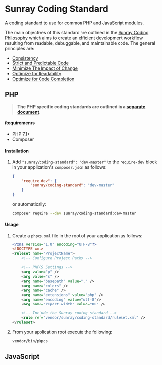 # Sunray Coding Standard

A coding standard to use for common PHP and JavaScript modules.

The main objectives of this standard are outlined in the 
[Sunray Coding Philosophy](coding-philosophy.md) which
aims to create an efficient development workflow resulting from readable, debuggable, and 
maintainable code. The general principles are:
* [Consistency](coding-philosophy.md#consistency)
* [Strict and Predictable Code](coding-philosophy.md#strict-and-predictable-code)
* [Minimize The Impact of Change](coding-philosophy.md#minimize-the-impact-of-change)
* [Optimize for Readability](coding-philosophy.md#optimize-for-readability)
* [Optimize for Code Completion](coding-philosophy.md#optimize-for-code-completion)


## PHP

> **The PHP specific coding standards are outlined in a 
> [separate document](coding-standard.md).**

#### Requirements
* PHP 7.1+
* Composer

#### Installation
1. Add `"sunray/coding-standard": "dev-master"` to the `require-dev` block in your application's
   `composer.json` as follows:
    ```json
    {
        "require-dev": {
            "sunray/coding-standard": "dev-master"
        }
    }
    ```
    or automatically:
    ```bash
    composer require --dev sunray/coding-standard:dev-master
    ```
   
#### Usage
1. Create a `phpcs.xml` file in the root of your application as follows:
    ```xml
    <?xml version="1.0" encoding="UTF-8"?>
    <!DOCTYPE xml>
    <ruleset name="ProjectName">
        <!-- Configure Project Paths -->

        <!-- PHPCS Settings -->
        <arg value="p" />
        <arg value="s" />
        <arg name="basepath" value="." />
        <arg name="colors" />
        <arg name="cache" />
        <arg name="extensions" value="php" />
        <arg name="encoding" value="utf-8"/>
        <arg name="report-width" value="80" />
    
        <!-- Include the Sunray coding standard -->
        <rule ref="vendor/sunray/coding-standard/ruleset.xml" />
    </ruleset>
    ```
2. From your application root execute the following:
    ```bash
    vendor/bin/phpcs
    ```

## JavaScript